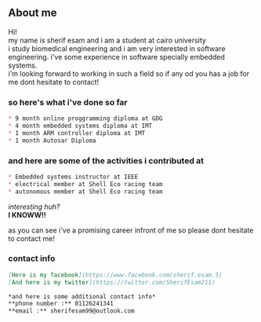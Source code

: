 ##  

## About me
Hi!  
my name is sherif esam and i am a student at cairo university  
i study biomedical engineering and i am very interested in software engineering.
i've some experience in software specially embedded systems.  
i'm looking forward to working in such a field so if any od you has a job for me dont hesitate to contact!


### so here's what i've done so far

```markdown
* 9 month online proggramming diploma at GDG
* 4 month embedded systems diploma at IMT
* 1 month ARM controller diploma at IMT 
* 1 month Autosar Diploma 
```
### and here are some of the activities i contributed at

```markdown
* Embedded systems instructor at IEEE
* electrical member at Shell Eco racing team
* autonomous member at Shell Eco racing team
```
*interesting huh?*  
**I KNOWW!!**

as you can see i've a promising career infront of me so please dont hesitate to contact me!

### contact info 
```markdown
[Here is my facebook](https://www.facebook.com/sherif.esam.5)  
[And here is my twitter](https://twitter.com/SherifEsam211)

*and here is some additional contact info*
**phone number :** 01126241341
**email :** sherifesam99@outlook.com
```
